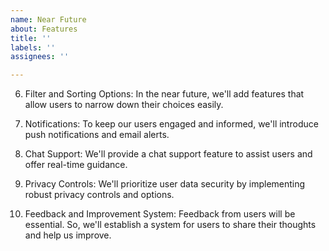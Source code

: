 ```yaml
---
name: Near Future
about: Features
title: ''
labels: ''
assignees: ''

---
```


6. Filter and Sorting Options: In the near future, we'll add features that allow users to narrow down their choices easily.

7. Notifications: To keep our users engaged and informed, we'll introduce push notifications and email alerts.

8. Chat Support: We'll provide a chat support feature to assist users and offer real-time guidance.

9. Privacy Controls: We'll prioritize user data security by implementing robust privacy controls and options.

10. Feedback and Improvement System: Feedback from users will be essential. So, we'll establish a system for users to share their thoughts and help us improve.
